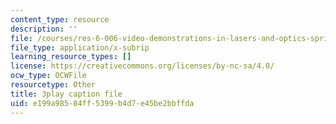 ```yaml
---
content_type: resource
description: ''
file: /courses/res-6-006-video-demonstrations-in-lasers-and-optics-spring-2008/e199a98584ff5399b4d7e45be2bbffda_hJfqUAKMEdw.vtt
file_type: application/x-subrip
learning_resource_types: []
license: https://creativecommons.org/licenses/by-nc-sa/4.0/
ocw_type: OCWFile
resourcetype: Other
title: 3play caption file
uid: e199a985-84ff-5399-b4d7-e45be2bbffda
---
```

